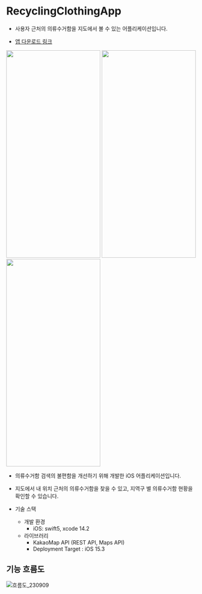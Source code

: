 # RecyclingClothingApp
- 사용자 근처의 의류수거함을 지도에서 볼 수 있는 어플리케이션입니다.

- [앱 다운로드 링크]


[앱 다운로드 링크]: https://apps.apple.com/kr/app/%EC%9D%98%EB%A5%98%EC%88%98%EA%B1%B0%ED%95%A8-%EA%B2%80%EC%83%89/id6448051482?l=en-GB

<img src="https://github.com/Lyla3/RecyclingClothing/assets/125568161/81fe986f-a601-4a51-8b95-c6a62154da09"  width="250" height="550"> <img src="https://github.com/Lyla3/RecyclingClothing/assets/125568161/bfe4e320-5272-4d1e-9202-96e41f87b6e1"  width="250" height="550"> <img src="https://github.com/Lyla3/RecyclingClothing/assets/125568161/46d7027b-104f-40de-b1ba-91c1ae648896"  width="250" height="550">

- 의류수거함 검색의 불편함을 개선하기 위해 개발한 iOS 어플리케이션입니다. 
- 지도에서 내 위치 근처의 의류수거함을 찾을 수 있고, 지역구 별 의류수거함 현황을 확인할 수 있습니다. 

- 기술 스택 
  - 개발 환경
    - iOS: swift5, xcode 14.2
  - 라이브러리
    - KakaoMap API (REST API, Maps API)
    - Deployment Target : iOS 15.3
   
## 기능 흐름도
![흐름도_230909](https://github.com/Lyla3/RecyclingClothing/assets/125568161/fed0a31e-4ff6-48b3-92cf-feea002eea21)

